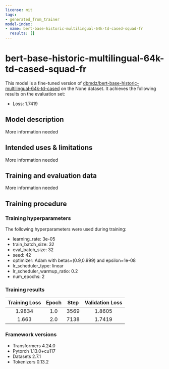```yaml
---
license: mit
tags:
- generated_from_trainer
model-index:
- name: bert-base-historic-multilingual-64k-td-cased-squad-fr
  results: []
---
```


<!-- This model card has been generated automatically according to the information the Trainer had access to. You
should probably proofread and complete it, then remove this comment. -->

# bert-base-historic-multilingual-64k-td-cased-squad-fr

This model is a fine-tuned version of [dbmdz/bert-base-historic-multilingual-64k-td-cased](https://huggingface.co/dbmdz/bert-base-historic-multilingual-64k-td-cased) on the None dataset.
It achieves the following results on the evaluation set:
- Loss: 1.7419

## Model description

More information needed

## Intended uses & limitations

More information needed

## Training and evaluation data

More information needed

## Training procedure

### Training hyperparameters

The following hyperparameters were used during training:
- learning_rate: 3e-05
- train_batch_size: 32
- eval_batch_size: 32
- seed: 42
- optimizer: Adam with betas=(0.9,0.999) and epsilon=1e-08
- lr_scheduler_type: linear
- lr_scheduler_warmup_ratio: 0.2
- num_epochs: 2

### Training results

| Training Loss | Epoch | Step | Validation Loss |
|:-------------:|:-----:|:----:|:---------------:|
| 1.9834        | 1.0   | 3569 | 1.8605          |
| 1.663         | 2.0   | 7138 | 1.7419          |


### Framework versions

- Transformers 4.24.0
- Pytorch 1.13.0+cu117
- Datasets 2.7.1
- Tokenizers 0.13.2
